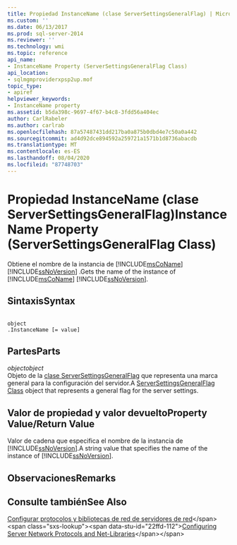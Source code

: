 ```yaml
---
title: Propiedad InstanceName (clase ServerSettingsGeneralFlag) | Microsoft Docs
ms.custom: ''
ms.date: 06/13/2017
ms.prod: sql-server-2014
ms.reviewer: ''
ms.technology: wmi
ms.topic: reference
api_name:
- InstanceName Property (ServerSettingsGeneralFlag Class)
api_location:
- sqlmgmproviderxpsp2up.mof
topic_type:
- apiref
helpviewer_keywords:
- InstanceName property
ms.assetid: b5da398c-9697-4f67-b4c8-3fdd56a404ec
author: CarlRabeler
ms.author: carlrab
ms.openlocfilehash: 87a57487431dd217ba0a875b0dbd4e7c50a0a442
ms.sourcegitcommit: ad4d92dce894592a259721a1571b1d8736abacdb
ms.translationtype: MT
ms.contentlocale: es-ES
ms.lasthandoff: 08/04/2020
ms.locfileid: "87748703"
---
```

# <a name="instancename-property-serversettingsgeneralflag-class"></a><span data-ttu-id="22ffd-102">Propiedad InstanceName (clase ServerSettingsGeneralFlag)</span><span class="sxs-lookup"><span data-stu-id="22ffd-102">InstanceName Property (ServerSettingsGeneralFlag Class)</span></span>
  <span data-ttu-id="22ffd-103">Obtiene el nombre de la instancia de [!INCLUDE[msCoName](../../../includes/msconame-md.md)] [!INCLUDE[ssNoVersion](../../../includes/ssnoversion-md.md)] .</span><span class="sxs-lookup"><span data-stu-id="22ffd-103">Gets the name of the instance of [!INCLUDE[msCoName](../../../includes/msconame-md.md)] [!INCLUDE[ssNoVersion](../../../includes/ssnoversion-md.md)].</span></span>  
  
## <a name="syntax"></a><span data-ttu-id="22ffd-104">Sintaxis</span><span class="sxs-lookup"><span data-stu-id="22ffd-104">Syntax</span></span>  
  
```  
  
object  
.InstanceName [= value]  
```  
  
## <a name="parts"></a><span data-ttu-id="22ffd-105">Partes</span><span class="sxs-lookup"><span data-stu-id="22ffd-105">Parts</span></span>  
 <span data-ttu-id="22ffd-106">*object*</span><span class="sxs-lookup"><span data-stu-id="22ffd-106">*object*</span></span>  
 <span data-ttu-id="22ffd-107">Objeto de la [clase ServerSettingsGeneralFlag](serversettingsgeneralflag-class.md) que representa una marca general para la configuración del servidor.</span><span class="sxs-lookup"><span data-stu-id="22ffd-107">A [ServerSettingsGeneralFlag Class](serversettingsgeneralflag-class.md) object that represents a general flag for the server settings.</span></span>  
  
## <a name="property-valuereturn-value"></a><span data-ttu-id="22ffd-108">Valor de propiedad y valor devuelto</span><span class="sxs-lookup"><span data-stu-id="22ffd-108">Property Value/Return Value</span></span>  
 <span data-ttu-id="22ffd-109">Valor de cadena que especifica el nombre de la instancia de [!INCLUDE[ssNoVersion](../../../includes/ssnoversion-md.md)].</span><span class="sxs-lookup"><span data-stu-id="22ffd-109">A string value that specifies the name of the instance of [!INCLUDE[ssNoVersion](../../../includes/ssnoversion-md.md)].</span></span>  
  
## <a name="remarks"></a><span data-ttu-id="22ffd-110">Observaciones</span><span class="sxs-lookup"><span data-stu-id="22ffd-110">Remarks</span></span>  
  
## <a name="see-also"></a><span data-ttu-id="22ffd-111">Consulte también</span><span class="sxs-lookup"><span data-stu-id="22ffd-111">See Also</span></span>  
 <span data-ttu-id="22ffd-112">[Configurar protocolos y bibliotecas de red de servidores de red](https://msdn.microsoft.com/library/ms177485\(v=sql.100\).aspx)</span><span class="sxs-lookup"><span data-stu-id="22ffd-112">[Configuring Server Network Protocols and Net-Libraries](https://msdn.microsoft.com/library/ms177485\(v=sql.100\).aspx)</span></span>  
  
  
